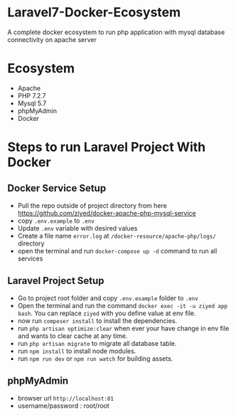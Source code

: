 # Laravel7-Docker-Ecosystem
A complete docker ecosystem to run php application with mysql database connectivity on apache server

# Ecosystem
- Apache
- PHP 7.2.7
- Mysql 5.7
- phpMyAdmin
- Docker

# Steps to run Laravel Project With Docker

## Docker Service Setup
- Pull the repo outside of project directory from here https://github.com/ziyed/docker-apache-php-mysql-service
- copy `.env.example` to `.env`
- Update `.env` variable with desired values
- Create a file name `error.log` at `/docker-resource/apache-php/logs/` directory
- open the terminal and run `docker-compose up -d` command to run all services

## Laravel Project Setup
- Go to project root folder and copy `.env.example` folder to `.env`
- Open the terminal and run the command `docker exec -it -u ziyed app bash`. You can replace `ziyed` with you define value at env file.
- now run `composer install` to install the dependencies.
- run `php artisan optimize:clear` when ever your have change in env file and wants to clear cache at any time.
- run `php artisan migrate` to migrate all database table.
- run `npm install` to install node modules.
- run `npm run dev` or `npm run watch` for building assets.

## phpMyAdmin 
- browser url `http://localhost:81`
- username/password :  root/root
